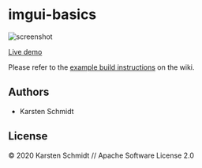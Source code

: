 # imgui-basics

![screenshot](https://raw.githubusercontent.com/thi-ng/umbrella/develop/assets/examples/imgui-basics.png)

[Live demo](http://demo.thi.ng/umbrella/imgui-basics/)

Please refer to the [example build instructions](https://github.com/thi-ng/umbrella/wiki/Example-build-instructions) on the wiki.

## Authors

- Karsten Schmidt

## License

&copy; 2020 Karsten Schmidt // Apache Software License 2.0
